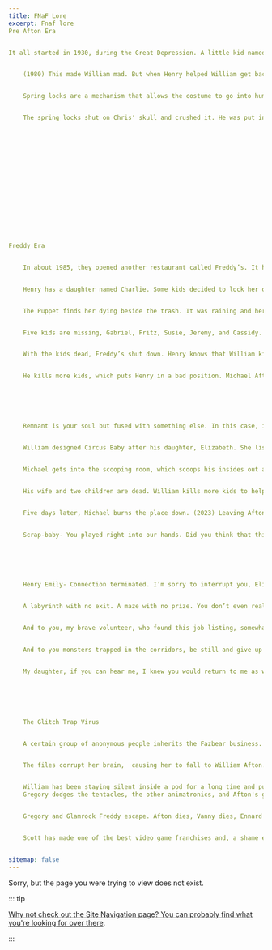 ```yaml
---
title: FNaF Lore
excerpt: Fnaf lore
Pre Afton Era


It all started in 1930, during the Great Depression. A little kid named William Afton saw a poster for a dancing bear. He saw this and wanted to inspire people. In 1970, William made a diner. They had suits people could wear. Eventually, a competing restaurant opened and put William out of business. The other diner owner is called Henry.


	(1980) This made William mad. But when Henry helped William get back on his feet, they opened a restaurant together, which was called Fredbear’s family diner. Everything was good, everyone came in to watch and have fun. It wasn’t until 1983 that catastrophe struck. William’s two sons, Michael and Chris were at Fredbear’s. Michael was a bully to Chris, and on his birthday, he shoved Chris in Fredbear's mouth, while he was crying. This causes the spring locks to shut on him and his skull.


	Spring locks are a mechanism that allows the costume to go into human suit function and robot function. Fredbear was in human suit function, the default is a robot. You can only have it in that mode for an amount of time before it switches to default. Some things that cause them to shut are moisture, water, liquids, and too much moving in the suits. Chris crying forced the spring locks to lock and go to the robot. 


	The spring locks shut on Chris' skull and crushed it. He was put into a coma and died. But before he died, he had many nightmares about each animatronic. Bonnie, Chica, Freddy, and Foxy were all a part of this. There were also two extra animatronics, Nightmare, and Nightmare Fredbear. They all tried to kill him, but he survived. William is left grieving over his dead son. They shut down the restaurant. 

















Freddy Era  


	In about 1985, they opened another restaurant called Freddy’s. It has animatronics that has facial recognition. Henry was both a partner and a form of jealousy for William. He found a way to make them even. He was jealous that Henry was better than him, so he wanted revenge. His son died at the hands of their creations, so William would make Henry pay.


	Henry has a daughter named Charlie. Some kids decided to lock her outside of the pizzeria. She would later go to the back, where William would be waiting, with a knife. He mercilessly kills her. He had no idea what to do with the body so he disposed of it with the trash. The animatronic The Puppet, which Henry built to protect Charlie, searches for her. 


	The Puppet finds her dying beside the trash. It was raining and her parts were damaged. She lays beside Charlie, causing her soul to be fused with The Puppet’s suit. Henry suspects William killed Charlie but has nothing to prove. William sees that he can kill more kids and put the blame on Henry, and he does that. 


	Five kids are missing, Gabriel, Fritz, Susie, Jeremy, and Cassidy. They all possessed the 5 animatronics Freddy, Bonnie, Chica, Foxy, and Golden Freddy or Fredbear. Chris also takes over Golden Freddy.


	With the kids dead, Freddy’s shut down. Henry knows that William killed the kids and kicked him out of business. William goes down his path. In about 1990, they opened another restaurant called Freddy Fazbear's Pizza. William wants to kill more kids, but facial recognition won’t let him. He has no choice but to use Spring Bonnie, an animatronic suit from Fredbears to get in. 


	He kills more kids, which puts Henry in a bad position. Michael Afton signed up for the night guard for Freddy’s. He survives just barely. William goes into the basement of his house and builds a lab down there. He uses the lab to experiment with remnants.






	Remnant is your soul but fused with something else. In this case, it’s the animatronics. William breaks into the old Freddy’s and dismantled the animatronics with the souls still in there. He heats the metal down, so it can be used for other projects. William creates child-killing animatronics to experiment with more remnants. They are called Funtime Freddy, Circus Baby, Funtime Foxy, and Ballora. 


	William designed Circus Baby after his daughter, Elizabeth. She listened. Until one day she didn’t. While William’s back was turned, she sneaked up to Circus Baby, and it scooped her body and shoved it inside her. This causes the soul to be fused with Circus Baby. With two of their children dead, William’s wife gets a divorce. William gets Michael to go back and save Elizabeth but is unsuccessful. 


	Michael gets into the scooping room, which scoops his insides out and allows Ennard and all of the animatronics to climb into him. He ends up walking out of there but later throws Ennard up and out of him. (1989)


	His wife and two children are dead. William kills more kids to help with his grieving. He gets back into the Spring Bonnie costume and goes to Freddy’s to kill more kids. The children’s spirits surround him. William gets worried because he can’t kill something already dead. He got back into the thing that killed them in the first place. But, the suit malfunctioned. He got spring locked. After what felt like hours of screaming and agony, William supposedly dies. He is stuck in the safe room for 30 years until Michael returns to end everything. Henry tells him that William is still in there, and wants him to go in there and end everything.


	Five days later, Michael burns the place down. (2023) Leaving Afton to burn. Michael runs out of there and everything “ends”. Three years later Henry discovers that there are still souls not at rest. He built one final restaurant to end everything. He lures every animatronic still alive and gets them into there. He burns everything and leaves a message for Michael.


	Scrap-baby- You played right into our hands. Did you think that this job just fell out of the sky for you? No, this was a gift. For us. You gathered them all, in one place. Just like he asked you to. All those little souls in one place. Just for us, a gift. Now we can do what we were intended to do. And be complete. I will make you proud daddy. Watch, listen and be full.






	Henry Emily- Connection terminated. I’m sorry to interrupt you, Elizabeth. if you still even remember that name. But I’m afraid you’ve been misinformed. You are not here to receive a gift, nor have you been called here by the individual you assume. But you have indeed been called. You have all been called here. Into a labyrinth of sounds and smells, misdirection, and misfortune.


	A labyrinth with no exit. A maze with no prize. You don’t even realize you are trapped. Your blood lust has driven you in endless circles, chasing the cries of children in some unseen chamber. Always seeming so near, yet somehow out of reach. But you will never find them, none of you will. 


	And to you, my brave volunteer, who found this job listing, somewhat not intended for you. Although there was a way out planned for you, I have a feeling that’s not what you want. I have a feeling you’re right where you want to be. I am remaining as well. I am nearby. This place will not be remembered, and the memory of everything that started this can finally begin to fade away as the agony of every tragedy should.


	And to you monsters trapped in the corridors, be still and give up your spirits. They don’t belong to you. For most of you, I believe there is peace, and perhaps warmth waiting for you after the smoke clears. Although for one of you, the darkest pit of hell has opened to swallow you whole, so don’t keep the devil waiting old friend.


	My daughter, if you can hear me, I knew you would return to me as well. It’s in your nature to protect the innocent. I’m sorry that on that day, the day you were shut out and left to die. No one was there to lift you into their arms, the way you lifted others into yours. And then, what became of you? I should’ve known you wouldn’t be content to disappear. Not my daughter, I couldn’t save you then, so let me save you now. It’s time to rest, for you and those you carried in your arms. This ends for all of us. End communication. Everyone and everything burns. Except for one person. Afton. The agony in which he felt, allowed him to survive.
	





	The Glitch Trap Virus


	A certain group of anonymous people inherits the Fazbear business. They find a few files containing William’s thoughts and whereabouts inside them. Of course, they don’t do a full search and make a game. A VR game to be specific. The unlucky soul by the name of Vannesa puts on the headset. 


	The files corrupt her brain,  causing her to fall to William Afton. She goes through 5 therapists. Killing each one of them. There are two sides to Vennesa, Vanny, and Vennesa. Vanny decides to build a giant mall on top of the burnt location, where William has been resting for the past 4 years.


	William has been staying silent inside a pod for a long time and puts himself into one last form. During one of the performances, Glam Rock Freddy Malfunctions. He puts himself in safety mode. This is caused by Afton. At about 6 AM, Gregory goes underground where the original FNAF 6 location is and faces off against Afton and the blob. The blob is Ennard in a later form.
	Gregory dodges the tentacles, the other animatronics, and Afton's grasp. Managed to set the place on fire one last time. Gregory sets the place on fire and runs out of there with Glamrock Freddy. Killing everyone and everything inside the Pizzaplex. Afton and Vennesa both die. This ends the entire Fazbear business, and everything else. 


	Gregory and Glamrock Freddy escape. Afton dies, Vanny dies, Ennard dies, and “This place will not be remembered, and the memory of everything that started this can finally begin to fade away, as the agony of every tragedy should.”


	Scott has made one of the best video game franchises and, a shame everyone hates him for being him. He is one of the best to exist and will be for a long time. 


sitemap: false
---
```


Sorry, but the page you were trying to view does not exist.

::: tip

[Why not check out the Site Navigation page? You can probably find what you're looking for over there](index.md).

:::
